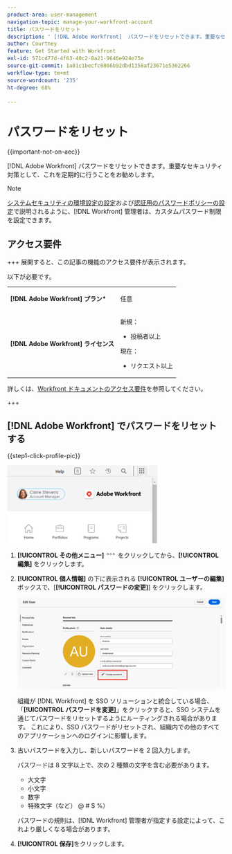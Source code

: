 ```yaml
---
product-area: user-management
navigation-topic: manage-your-workfront-account
title: パスワードをリセット
description: ' [!DNL Adobe Workfront]  パスワードをリセットできます。重要なセキュリティ対策として、これを定期的に行うことをお勧めします。'
author: Courtney
feature: Get Started with Workfront
exl-id: 571cd77d-4f63-40c2-8a21-9646e924e75e
source-git-commit: 1a81c1becfc0866b92dbd1358af23671e5302266
workflow-type: tm+mt
source-wordcount: '235'
ht-degree: 68%

---
```


# パスワードをリセット

{{important-not-on-aec}}

[!DNL Adobe Workfront] パスワードをリセットできます。重要なセキュリティ対策として、これを定期的に行うことをお勧めします。

>[!NOTE]
>
>[システムセキュリティの環境設定の設定](../../../administration-and-setup/manage-workfront/security/configure-security-preferences.md)および[認証用のパスワードポリシーの設定](../../../administration-and-setup/manage-workfront/security/configure-password-policies-authentication.md)で説明されるように、[!DNL Workfront] 管理者は、カスタムパスワード制限を設定できます。
>
><!-- [!DNL Workfront] administrator can also reset your password in an Enhanced Authentication enabled environment. For more information, see [Reset a user's password with Enhanced Authentication](../../../workfront-basics/manage-your-account-and-profile/managing-your-workfront-account/reset-user-password-eauth.md).-->

## アクセス要件

+++ 展開すると、この記事の機能のアクセス要件が表示されます。 

以下が必要です。

<table style="table-layout:auto"> 
 <col> 
 </col> 
 <col> 
 </col> 
 <tbody> 
  <tr> 
   <td role="rowheader"><strong>[!DNL Adobe Workfront] プラン*</strong></td> 
   <td> <p>任意</p> </td> 
  </tr> 
  <tr> 
   <td role="rowheader"><strong>[!DNL Adobe Workfront] ライセンス</strong></td> 
   <td> 
      <p>新規：</p>
         <ul>
         <li><p>投稿者以上</p></li>
         </ul>
      <p>現在：</p>
         <ul>
         <li><p>リクエスト以上</p></li>
         </ul>
   </td>
  </tr> 
 </tbody> 
</table>

詳しくは、[Workfront ドキュメントのアクセス要件](/help/quicksilver/administration-and-setup/add-users/access-levels-and-object-permissions/access-level-requirements-in-documentation.md)を参照してください。

+++

## [!DNL Adobe Workfront] でパスワードをリセットする

{{step1-click-profile-pic}}

![メインメニューを開き、ユーザー名を選択します。](assets/main-menu-options-350x481.png)

1. **[!UICONTROL その他メニュー]**![ その他アイコン ](assets/more-icon.png) をクリックしてから、**[!UICONTROL 編集]** をクリックします。

1. **[!UICONTROL 個人情報]** の下に表示される **[!UICONTROL ユーザーの編集]** ボックスで、[**[!UICONTROL パスワードの変更]**] をクリックします。

   ![[ パスワードの変更 ] をクリック ](assets/edit-user-change-password.png)

   組織が [!DNL Workfront] を SSO ソリューションと統合している場合、「**[!UICONTROL パスワードを変更]**」をクリックすると、SSO システムを通じてパスワードをリセットするようにルーティングされる場合があります。 これにより、SSO パスワードがリセットされ、組織内での他のすべてのアプリケーションへのログインに影響します。

1. 古いパスワードを入力し、新しいパスワードを 2 回入力します。

   パスワードは 8 文字以上で、次の 2 種類の文字を含む必要があります。

   * 大文字
   * 小文字
   * 数字
   * 特殊文字（など） @ # $ %）

   パスワードの規則は、[!DNL Workfront] 管理者が指定する設定によって、これより厳しくなる場合があります。

1. **[!UICONTROL 保存]**&#x200B;をクリックします。
